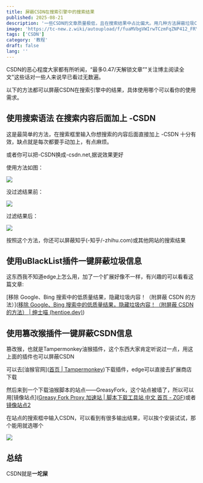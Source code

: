 ```yaml
---
title: 屏蔽CSDN在搜索引擎中的搜索结果
published: 2025-08-21
description: '一些CSDN的文章质量极低，且在搜索结果中占比偏大。用几种方法屏蔽垃圾CSDN在搜索引擎中的搜索结果'
image: 'https://tc-new.z.wiki/autoupload/f/fuaMVbgVWIrwTCzmFqZNP412_FRYNb81z6UPhMWD8iI/20250822/kF1h/2048X1439/wallhaven-l338xr.png/webp'
tags: ['CSDN']
category: '教程'
draft: false 
lang: ''
---
```


CSDN的恶心程度大家都有所听闻，“最多0.47/天解锁文章”"关注博主阅读全文"这些话对一些人来说早已看过无数遍。

以下的方法都可以屏蔽CSDN在搜索引擎中的结果，具体使用哪个可以看你的使用需求。

## 使用搜索语法 在搜索内容后面加上 -CSDN

这是最简单的方法，在搜索框里输入你想搜索的内容后面直接加上 -CSDN 十分有效，缺点就是每次都要手动加上，有点麻烦。

或者你可以把-CSDN换成-csdn.net,据说效果更好

使用方法如图：

![](https://tc-new.z.wiki/autoupload/f/fuaMVbgVWIrwTCzmFqZNP412_FRYNb81z6UPhMWD8iI/20250821/EBcH/1742X880/%E5%B1%8F%E5%B9%95%E6%88%AA%E5%9B%BE_2025-08-21_234840.png/webp)

没过滤结果前：

![](https://tc-new.z.wiki/autoupload/f/fuaMVbgVWIrwTCzmFqZNP412_FRYNb81z6UPhMWD8iI/20250821/WhiX/1718X903/%E5%B1%8F%E5%B9%95%E6%88%AA%E5%9B%BE_2025-08-21_234855.png/webp)

过滤结果后：

![](https://tc.z.wiki/autoupload/f/fuaMVbgVWIrwTCzmFqZNP412_FRYNb81z6UPhMWD8iI/20250821/HutQ/1721X923/%E5%B1%8F%E5%B9%95%E6%88%AA%E5%9B%BE_2025-08-21_234848.png/webp)

按照这个方法，你还可以屏蔽知乎(-知乎/-zhihu.com)或其他网站的搜索结果

## 使用uBlackList插件一键屏蔽垃圾信息

这东西我不知道edge上怎么用，加了一个扩展好像不一样，有兴趣的可以看看这篇文章:

[移除 Google、Bing 搜索中的低质量结果，隐藏垃圾内容！（附屏蔽 CSDN 的方法）]([移除 Google、Bing 搜索中的低质量结果，隐藏垃圾内容！（附屏蔽 CSDN 的方法） | 绅士喵 (hentioe.dev)](https://blog.hentioe.dev/posts/google-bing-search-blacklist.html))

## 使用篡改猴插件一键屏蔽CSDN信息

篡改猴，也就是Tampermonkey油猴插件，这个东西大家肯定听说过一点，用这上面的插件也可以屏蔽CSDN

可以去[油猴官网]([首页 | Tampermonkey](https://www.tampermonkey.net/))下载插件，edge可以直接去扩展商店下载

然后来到一个下载油猴脚本的站点——GreasyFork，这个站点被墙了，所以可以用[镜像站点]([Greasy Fork Proxy 加速站 | 脚本下载工具站 中文 首页 - ZGF](https://home.greasyfork.org.cn/zh-hans))或者[镜像站点2](https://home.greasyfork.org.cn/)

在站点的搜索框中输入CSDN，可以看到有很多输出结果，可以挨个安装试试，那个能用就选哪个

![](https://tc.z.wiki/autoupload/f/fuaMVbgVWIrwTCzmFqZNP412_FRYNb81z6UPhMWD8iI/20250822/JPdw/1744X906/%E5%B1%8F%E5%B9%95%E6%88%AA%E5%9B%BE_2025-08-22_000130.png/webp)

## 总结

CSDN就是**一坨屎**
